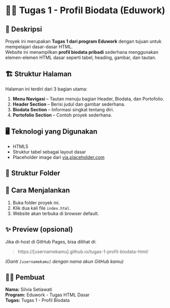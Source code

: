 # 🧑‍💻 Tugas 1 - Profil Biodata (Eduwork)

## 📖 Deskripsi
Proyek ini merupakan **Tugas 1 dari program Eduwork** dengan tujuan untuk mempelajari dasar-dasar HTML.  
Website ini menampilkan **profil biodata pribadi** sederhana menggunakan elemen-elemen HTML dasar seperti tabel, heading, gambar, dan tautan.

## 🏗️ Struktur Halaman
Halaman ini terdiri dari 3 bagian utama:
1. **Menu Navigasi** – Tautan menuju bagian Header, Biodata, dan Portofolio.
2. **Header Section** – Berisi judul dan gambar sederhana.
3. **Biodata Section** – Informasi singkat tentang diri.
4. **Portofolio Section** – Contoh proyek sederhana.

## 🖥️ Teknologi yang Digunakan
- HTML5  
- Struktur tabel sebagai layout dasar  
- Placeholder image dari [via.placeholder.com](https://via.placeholder.com)

## 📁 Struktur Folder

## 🚀 Cara Menjalankan
1. Buka folder proyek ini.
2. Klik dua kali file `index.html`.
3. Website akan terbuka di browser default.

## ✨ Preview (opsional)
Jika di-host di GitHub Pages, bisa dilihat di:
> https://[usernamekamu].github.io/tugas-1-profil-biodata-html/

*(Ganti `[usernamekamu]` dengan nama akun GitHub kamu)*

## 👩‍💻 Pembuat
**Nama:** Silvia Setiawati  
**Program:** Eduwork - Tugas HTML Dasar  
**Tugas:** Tugas 1 - Profil Biodata
